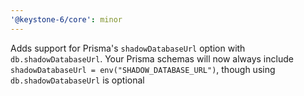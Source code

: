 ```yaml
---
'@keystone-6/core': minor
---
```


Adds support for Prisma's `shadowDatabaseUrl` option with `db.shadowDatabaseUrl`.
Your Prisma schemas will now always include `shadowDatabaseUrl = env("SHADOW_DATABASE_URL")`, though using `db.shadowDatabaseUrl` is optional
